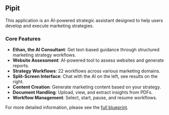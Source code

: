 ## Pipit

This application is an AI-powered strategic assistant designed to help users develop and execute marketing strategies.

### Core Features

-   **Ethan, the AI Consultant**: Get text-based guidance through structured marketing strategy workflows.
-   **Website Assessment**: AI-powered tool to assess websites and generate reports.
-   **Strategy Workflows**: 22 workflows across various marketing domains.
-   **Split-Screen Interface**: Chat with the AI on the left, see results on the right.
-   **Content Creation**: Generate marketing content based on your strategy.
-   **Document Handling**: Upload, view, and extract insights from PDFs.
-   **Workflow Management**: Select, start, pause, and resume workflows.

For more detailed information, please see the [full blueprint](docs/blueprint.md).
